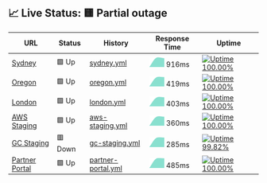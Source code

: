 ## 📈 Live Status: <!--live status--> **🟨 Partial outage**

<!--start: status pages-->
<!-- This summary is generated by Upptime (https://github.com/upptime/upptime) -->
<!-- Do not edit this manually, your changes will be overwritten -->

| URL                                                                    | Status  | History                                                                                             | Response Time                                                                       | Uptime                                                                                                                                                                                                                         |
| ---------------------------------------------------------------------- | ------- | --------------------------------------------------------------------------------------------------- | ----------------------------------------------------------------------------------- | ------------------------------------------------------------------------------------------------------------------------------------------------------------------------------------------------------------------------------ |
| [Sydney](https://prod01.sydney.platformos.com/ping)                    | 🟩 Up   | [sydney.yml](https://github.com/pavelloz/uptimez/commits/master/history/sydney.yml)                 | <img alt="Response time graph" src="./graphs/sydney.png" height="20"> 916ms         | [![Uptime 100.00%](https://img.shields.io/endpoint?url=https%3A%2F%2Fraw.githubusercontent.com%2Fpavelloz%2Fuptimez%2Fmaster%2Fapi%2Fsydney%2Fuptime.json)](https://pavelloz.github.io/uptimez/history/sydney)                 |
| [Oregon](https://prod01.oregon.platform-os.com/ping)                   | 🟩 Up   | [oregon.yml](https://github.com/pavelloz/uptimez/commits/master/history/oregon.yml)                 | <img alt="Response time graph" src="./graphs/oregon.png" height="20"> 419ms         | [![Uptime 100.00%](https://img.shields.io/endpoint?url=https%3A%2F%2Fraw.githubusercontent.com%2Fpavelloz%2Fuptimez%2Fmaster%2Fapi%2Foregon%2Fuptime.json)](https://pavelloz.github.io/uptimez/history/oregon)                 |
| [London](https://prod01.london.platform-os.com/ping)                   | 🟩 Up   | [london.yml](https://github.com/pavelloz/uptimez/commits/master/history/london.yml)                 | <img alt="Response time graph" src="./graphs/london.png" height="20"> 403ms         | [![Uptime 100.00%](https://img.shields.io/endpoint?url=https%3A%2F%2Fraw.githubusercontent.com%2Fpavelloz%2Fuptimez%2Fmaster%2Fapi%2Flondon%2Fuptime.json)](https://pavelloz.github.io/uptimez/history/london)                 |
| [AWS Staging](https://staging.oregon.platformos.com/ping)              | 🟩 Up   | [aws-staging.yml](https://github.com/pavelloz/uptimez/commits/master/history/aws-staging.yml)       | <img alt="Response time graph" src="./graphs/aws-staging.png" height="20"> 360ms    | [![Uptime 100.00%](https://img.shields.io/endpoint?url=https%3A%2F%2Fraw.githubusercontent.com%2Fpavelloz%2Fuptimez%2Fmaster%2Fapi%2Faws-staging%2Fuptime.json)](https://pavelloz.github.io/uptimez/history/aws-staging)       |
| [GC Staging](https://nearme-example.staging.gapps.platformos.com/ping) | 🟥 Down | [gc-staging.yml](https://github.com/pavelloz/uptimez/commits/master/history/gc-staging.yml)         | <img alt="Response time graph" src="./graphs/gc-staging.png" height="20"> 285ms     | [![Uptime 99.82%](https://img.shields.io/endpoint?url=https%3A%2F%2Fraw.githubusercontent.com%2Fpavelloz%2Fuptimez%2Fmaster%2Fapi%2Fgc-staging%2Fuptime.json)](https://pavelloz.github.io/uptimez/history/gc-staging)          |
| [Partner Portal](https://partners.platformos.com/)                     | 🟩 Up   | [partner-portal.yml](https://github.com/pavelloz/uptimez/commits/master/history/partner-portal.yml) | <img alt="Response time graph" src="./graphs/partner-portal.png" height="20"> 485ms | [![Uptime 100.00%](https://img.shields.io/endpoint?url=https%3A%2F%2Fraw.githubusercontent.com%2Fpavelloz%2Fuptimez%2Fmaster%2Fapi%2Fpartner-portal%2Fuptime.json)](https://pavelloz.github.io/uptimez/history/partner-portal) |

<!--end: status pages-->
